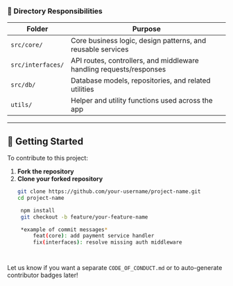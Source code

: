 

### 📁 Directory Responsibilities

| Folder              | Purpose                                                                 |
|---------------------|-------------------------------------------------------------------------|
| `src/core/`         | Core business logic, design patterns, and reusable services             |
| `src/interfaces/`   | API routes, controllers, and middleware handling requests/responses     |
| `src/db/`           | Database models, repositories, and related utilities                    |
| `utils/`            | Helper and utility functions used across the app                        |

---

## 🚀 Getting Started

To contribute to this project:

1. **Fork the repository**  
2. **Clone your forked repository**
   ```bash
   git clone https://github.com/your-username/project-name.git
   cd project-name

    npm install
    git checkout -b feature/your-feature-name

    *example of commit messages*
        feat(core): add payment service handler
        fix(interfaces): resolve missing auth middleware




Let us know if you want a separate `CODE_OF_CONDUCT.md` or to auto-generate contributor badges later!

